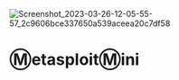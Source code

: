 ![Screenshot_2023-03-26-12-05-55-57_2c9606bce337650a539aceea20c7df58](https://user-images.githubusercontent.com/82817793/227800705-145a5d74-1754-411c-a4e8-f4337a5ce0e4.jpg)


# Ⓜ️etasploitⓂ️ini
